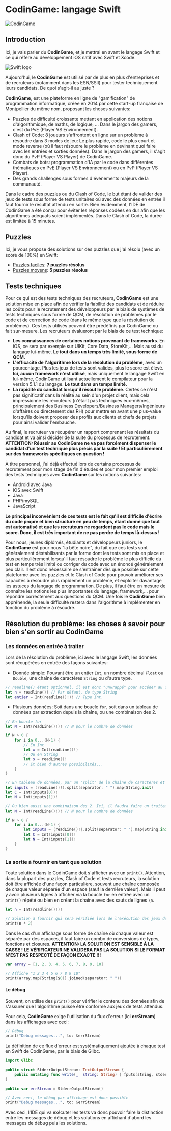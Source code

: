 # CodinGame: langage Swift

![CodinGame](https://www.it-connect.fr/wp-content-itc/uploads/2017/02/codingame-wall.jpg)

## Introduction
Ici, je vais parler du **CodinGame**, et je mettrai en avant le langage Swift et ce qui réfère au développement iOS natif avec Swift et Xcode.

![Swift logo](https://codabee.com/wp-content/uploads/2019/05/1280px-Swift_logo_with_text.svg_.png)

Aujourd'hui, le **CodinGame** est utilisé par de plus en plus d'entreprises et de recruteurs (notamment dans les ESN/SSII) pour tester techniquement leurs candidats. De quoi s'agit-il au juste ?

**CodinGame**, est une plateforme en ligne de "gamification" de programmation informatique, créée en 2014 par cette start-up française de Montpellier du même nom, proposant les choses suivantes:
 - Puzzles de difficulté croissante mettant en application des notions d'algorithmique, de maths, de logique, ... Dans le jargon des gamers, c'est du PvE (Player VS Environnement).
 - Clash of Code: 8 joueurs s'affrontent en ligne sur un problème à résoudre dans 3 modes de jeu: Le plus rapide, code le plus court et mode reverse (où il faut résoudre le problème en devinant quoi faire avec les entrées et sorties données). Dans le jargon des gamers, il s'agit donc du PvP (Player VS Player) de CodinGame.
 - Combats de bots: programmation d'IA par le code dans différentes thématiques en PvE (Player VS Environnement) ou en PvP (Player VS Player).
 - Des grands challenges sous formes d'événements majeurs de la communauté.

Dans le cadre des puzzles ou du Clash of Code, le but étant de valider des jeux de tests sous forme de tests unitaires où avec des données en entrée il faut fournir le résultat attendu en sortie. Bien évidemment, l'IDE de CodinGame a été conçu pour éviter les réponses codées en dur afin que les algorithmes adéquats soient implémentés. Dans le Clash of Code, la durée est limitée à 15 minutes.

## Puzzles

Ici, je vous propose des solutions sur des puzzles que j'ai résolu (avec un score de 100%) en Swift:
- [Puzzles faciles](https://github.com/Kous92/CodinGame-Swift-FR-/tree/main/Puzzles%20classiques/Facile): **7 puzzles résolus**
- [Puzzles moyens](https://github.com/Kous92/CodinGame-Swift-FR-/tree/main/Puzzles%20classiques/Moyen): **5 puzzles résolus**

## Tests techniques

Pour ce qui est des tests techniques des recruteurs, **CodinGame** est une solution mise en place afin de vérifier la fiabilité des candidats et de réduire les coûts pour le recrutement des développeurs par le biais de systèmes de tests techniques sous forme de QCM, de résolution de problèmes par le code et de correction de code (dans le même type que la résolution de problèmes). Ces tests utilisés peuvent être prédéfinis par CodinGame ou fait sur-mesure. Les recruteurs évalueront par le biais de ce test technique:

 - **Les connaissances de certaines notions provenant de frameworks**. En iOS, ce sera par exemple sur UIKit, Core Data, StoreKit,... Mais aussi du langage lui-même. **Le tout dans un temps très limité, sous forme de QCM.**
 - **L'efficacité de l'algorithme lors de la résolution du problème**, avec un pourcentage. Plus les jeux de tests sont validés, plus le score est élevé. **Ici, aucun framework n'est utilisé**, mais uniquement le langage Swift en lui-même, CodinGame utilisant actuellement le compilateur pour la version 5.1.1 du langage. **Le tout dans un temps limité.**
 - **La rapidité du candidat lorsqu'il résout le problème**. Certes ce n'est pas significatif dans la réalité au sein d'un projet client, mais cela impressionne les recruteurs (n'étant pas techniques eux-mêmes, principalement des Business Developers/Business Managers/Ingénieurs d'affaires ou directement des RH) pour mettre en avant une plus-value lorsqu'ils doivent proposer des profils aux clients et chefs de projets pour ainsi valider l'embauche.

Au final, le recruteur va récupérer un rapport comprenant les résultats du candidat et va ainsi décider de la suite du processus de recrutement. **ATTENTION: Réussir au CodinGame ne va pas forcément dispenser le candidat d'un test technique plus précis par la suite ! Et particulièrement sur des frameworks spécifiques en question !**

À titre personnel, j'ai déjà effectué lors de certains processus de recrutement pour mon stage de fin d'études et pour mon premier emploi des tests techniques avec **CodinGame** sur les notions suivantes:
 - Android avec Java
 - iOS avec Swift
 - Java
 - PHP/mySQL
 - JavaScript

**Le principal inconvénient de ces tests est le fait qu'il est difficile d'écrire du code propre et bien structuré en peu de temps, étant donné que tout est automatisé et que les recruteurs ne regardent pas le code mais le score. Donc, il est très important de ne pas perdre de temps là-dessus !**

Pour nous, jeunes diplômés, étudiants et développeurs juniors, le **CodinGame** est pour nous "la bête noire", du fait que ces tests sont généralement déstabilisants par la forme dont les tests sont mis en place et plus particulièrement lorsqu'il faut résoudre le problème le plus difficile du test en temps très limité ou corriger du code avec un énoncé généralement peu clair. Il est donc nécessaire de s'entraîner dès que possible sur cette plateforme avec les puzzles et le Clash of Code pour pouvoir améliorer ses capacités à résoudre plus rapidement un problème, et exploiter davantage les astuces du langage de programmation. De plus, il faut être en mesure de connaître les notions les plus importantes du langage, framework,... pour répondre correctement aux questions du QCM. Une fois le **CodinGame** bien appréhendé, la seule difficulté restera dans l'algorithme à implémenter en fonction du problème à résoudre.

## Résolution du problème: les choses à savoir pour bien s'en sortir au CodinGame

### Les données en entrée à traiter

Lors de la résolution du problème, ici avec le langage Swift, les données sont récupérées en entrée des façons suivantes:

 - Donnée simple: Pouvant être un entier `Int`, un nombre décimal `Float` ou `Double`, une chaîne de caractères `String` ou d'autre type.
```swift
// readline() étant optionnel, il est donc "unwrappé" pour accéder au contenu
let n = readline()! // Par défaut, de type String
let entier = Int(readline()!)! // Type Int.
```
 - Plusieurs données: Soit dans une boucle `for`,  soit dans un tableau de données par extraction depuis la chaîne, ou une combinaison des 2.
```swift
// En boucle for
let N = Int(readLine()!)! // N pour le nombre de données

if N > 0 {
	for i in 0...(N-1) {
		// En Int
		let x = Int(readLine()!)
		// Ou en String
		let s = readLine()!
		// Et bien d'autres possibilités...
	}
}

// En tableau de données, par un "split" de la chaîne de caractères et l'utilisation de la closure map pour appliquer à chaque élément extrait la valeur souhaitée.
let inputs = (readLine()!).split(separator: " ").map(String.init)
let C = Int(inputs[0])!
let N = Int(inputs[1])!

// Ou bien aussi une combinaison des 2. Ici, il faudra faire un traitement spécifique
let N = Int(readLine()!)! // N pour le nombre de données

if N > 0 {
	for i in 0...(N-1) {
		let inputs = (readLine()!).split(separator: " ").map(String.init)
		let C = Int(inputs[0])!
		let N = Int(inputs[1])!
	}
}
```

### La sortie à fournir en tant que solution

Toute solution dans le CodinGame doit s'afficher avec un `print()`. Attention, dans la plupart des puzzles, Clash of Code et tests recruteurs, la solution doit être affichée d'une façon particulière, souvent une chaîne composée de chaque valeur séparée d'un espace (sauf la dernière valeur). Mais il peut y avoir plusieurs lignes à afficher via la boucle `for` en entrée avec un `print()` répété ou bien en créant la chaîne avec des sauts de lignes `\n`.

```swift
let n = Int(readline()!)!

// Solution à fournir qui sera vérifiée lors de l'exécution des jeux de tests.
print(n * 2)
```

Dans le cas d'un affichage sous forme de chaîne où chaque valeur est séparée par des espaces, il faut faire un combo de conversions de types, fonctions et closures. **ATTENTION: LA SOLUTION EST SENSIBLE À LA CASSE ! LE VÉRIFICATEUR NE VALIDERA PAS LA SOLUTION SI LE FORMAT N'EST PAS RESPECTÉ DE FAÇON EXACTE !!!**

```swift
var array = [1, 2, 3, 4, 5, 6, 7, 8, 9, 10]

// Affiche "1 2 3 4 5 6 7 8 9 10"
print(array.map{String($0)}.joined(separator: " "))
```

#### Le débug

Souvent, on utilise des `print()` pour vérifier le contenu des données afin de s'assurer que l'algorithme puisse être conforme aux jeux de tests attendus.

Pour cela, **CodinGame** exige l'utilisation du flux d'erreur (ici **errStream**) dans les affichages avec ceci:
```swift
// Débug
print("Debug messages...", to: &errStream)
```

La définition de ce flux d'erreur est systématiquement ajoutée à chaque test en Swift de CodinGame, par le biais de Glibc.
```swift
import Glibc

public struct StderrOutputStream: TextOutputStream {
	public mutating func write(_  string: String) { fputs(string, stderr) }
}

public var errStream = StderrOutputStream()

// Avec ceci, le débug par affichage est donc possible
print("Debug messages...", to: &errStream)
```

Avec ceci, l'IDE qui va exécuter les tests va donc pouvoir faire la distinction entre les messages de débug et les solutions en affichant d'abord les messages de débug puis les solutions.